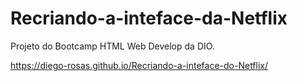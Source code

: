 # Recriando-a-inteface-da-Netflix
Projeto do Bootcamp HTML Web Develop da DIO.

https://diego-rosas.github.io/Recriando-a-inteface-do-Netflix/
